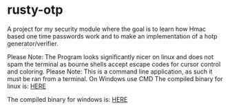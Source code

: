 # rusty-otp
A project for my security module where the goal is to learn how Hmac based one time passwords work and to make an implementation of a hotp generator/verifier.

Please Note: The Program looks significantly nicer on linux and does not spam the terminal as bourne shells accept escape codes for cursor control and coloring.
Please Note: This is a command line application, as such it must be ran from a terminal. On Windows use CMD
The compiled binary for linux is: [HERE](rusty-otp) 

The compiled binary for windows is: [HERE](rusty-otp.exe)
